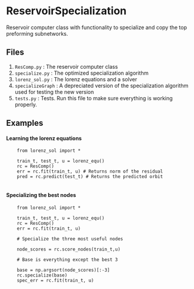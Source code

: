 # ReservoirSpecialization
Reservoir computer class with functionality to specialize and copy the top preforming subnetworks.

## Files
1. `ResComp.py`      : The reservoir computer class
2. `specialize.py`   : The optimized specialization algorithm
3. `lorenz_sol.py`   : The lorenz equations and a solver
4. `specializeGraph` : A depreciated version of the specialization algorithm used for testing the new version
5. `tests.py`        : Tests. Run this file to make sure everything is working properly.

## Examples

#### Learning the lorenz equations

``` from ResComp import *
    from lorenz_sol import *
    
    train_t, test_t, u = lorenz_equ()
    rc = ResComp()
    err = rc.fit(train_t, u) # Returns norm of the residual
    pred = rc.predict(test_t) # Returns the predicted orbit
    
```

#### Specializing the best nodes

``` from ResComp import *
    from lorenz_sol import *
    
    train_t, test_t, u = lorenz_equ()
    rc = ResComp()
    err = rc.fit(train_t, u)
    
    # Specialize the three most useful nodes
    
    node_scores = rc.score_nodes(train_t,u)
    
    # Base is everything except the best 3
    
    base = np.argsort(node_scores)[:-3]
    rc.specialize(base)
    spec_err = rc.fit(train_t, u)
```
